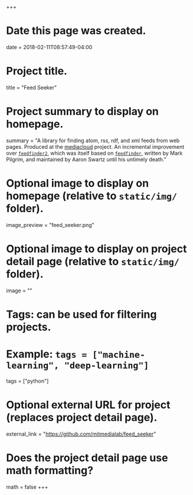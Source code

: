 +++
# Date this page was created.
date = 2018-02-11T08:57:49-04:00

# Project title.
title = "Feed Seeker"

# Project summary to display on homepage.
summary = "A library for finding atom, rss, rdf, and xml feeds from web pages. Produced at the [mediacloud](https://mediacloud.org) project. An incremental improvement over [`feedfinder2`](https://github.com/dfm/feedfinder2), which was itself based on [`feedfinder`](https://www.aaronsw.com/2002/feedfinder), written by Mark Pilgrim, and maintained by Aaron Swartz until his untimely death."

# Optional image to display on homepage (relative to `static/img/` folder).
image_preview = "feed_seeker.png"

# Optional image to display on project detail page (relative to `static/img/` folder).
image = ""

# Tags: can be used for filtering projects.
# Example: `tags = ["machine-learning", "deep-learning"]`
tags = ["python"]

# Optional external URL for project (replaces project detail page).
external_link = "https://github.com/mitmedialab/feed_seeker"

# Does the project detail page use math formatting?
math = false
+++
